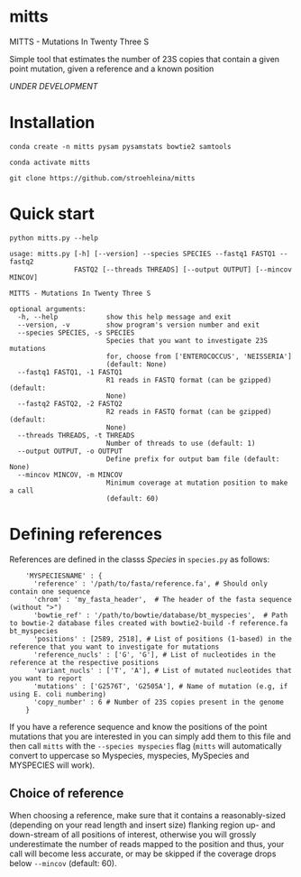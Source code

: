 # mitts
MITTS - Mutations In Twenty Three S

Simple tool that estimates the number of 23S copies that contain a given point mutation, given a reference and a known position

*UNDER DEVELOPMENT*

# Installation

`conda create -n mitts pysam pysamstats bowtie2 samtools`

`conda activate mitts`

`git clone https://github.com/stroehleina/mitts`

# Quick start

`python mitts.py --help`

```
usage: mitts.py [-h] [--version] --species SPECIES --fastq1 FASTQ1 --fastq2
                FASTQ2 [--threads THREADS] [--output OUTPUT] [--mincov MINCOV]

MITTS - Mutations In Twenty Three S

optional arguments:
  -h, --help            show this help message and exit
  --version, -v         show program's version number and exit
  --species SPECIES, -s SPECIES
                        Species that you want to investigate 23S mutations
                        for, choose from ['ENTEROCOCCUS', 'NEISSERIA']
                        (default: None)
  --fastq1 FASTQ1, -1 FASTQ1
                        R1 reads in FASTQ format (can be gzipped) (default:
                        None)
  --fastq2 FASTQ2, -2 FASTQ2
                        R2 reads in FASTQ format (can be gzipped) (default:
                        None)
  --threads THREADS, -t THREADS
                        Number of threads to use (default: 1)
  --output OUTPUT, -o OUTPUT
                        Define prefix for output bam file (default: None)
  --mincov MINCOV, -m MINCOV
                        Minimum coverage at mutation position to make a call
                        (default: 60)
```

# Defining references

References are defined in the classs *Species* in `species.py` as follows:

```
    'MYSPECIESNAME' : {
      'reference' : '/path/to/fasta/reference.fa', # Should only contain one sequence
      'chrom' : 'my_fasta_header',  # The header of the fasta sequence (without ">")
      'bowtie_ref' : '/path/to/bowtie/database/bt_myspecies',  # Path to bowtie-2 database files created with bowtie2-build -f reference.fa bt_myspecies
      'positions' : [2589, 2518], # List of positions (1-based) in the reference that you want to investigate for mutations
      'reference_nucls' : ['G', 'G'], # List of nucleotides in the reference at the respective positions
      'variant_nucls' : ['T', 'A'], # List of mutated nucleotides that you want to report
      'mutations' : ['G2576T', 'G2505A'], # Name of mutation (e.g, if using E. coli numbering)
      'copy_number' : 6 # Number of 23S copies present in the genome
    }
```

If you have a reference sequence and know the positions of the point mutations that you are interested in you can simply add them to this file and then call `mitts` with the `--species myspecies` flag (`mitts` will automatically convert to uppercase so Myspecies, myspecies, MySpecies and MYSPECIES will work).

## Choice of reference

When choosing a reference, make sure that it contains a reasonably-sized (depending on your read length and insert size) flanking region up- and down-stream of all positions of interest, otherwise you will grossly underestimate the number of reads mapped to the position and thus, your call will become less accurate, or may be skipped if the coverage drops below `--mincov` (default: 60).
